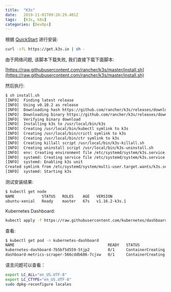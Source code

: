 ```yaml
---
title:  "K3s"
date:   2019-11-01T09:26:29.401Z
tags:   [k3s, k8s]
categories: [DevOps]
---
```


根据 [QuickStart](https://rancher.com/docs/k3s/latest/en/quick-start/) 进行安装:

```sh
curl -sfL https://get.k3s.io | sh -
```

由于网络问题, 该脚本下载失败, 我们直接下载下面脚本:

[https://raw.githubusercontent.com/rancher/k3s/master/install.sh](https://raw.githubusercontent.com/rancher/k3s/master/install.sh)

然后执行:

```sh
$ sh install.sh
[INFO]  Finding latest release
[INFO]  Using v0.10.2 as release
[INFO]  Downloading hash https://github.com/rancher/k3s/releases/download/v0.10.2/sha256sum-amd64.txt
[INFO]  Downloading binary https://github.com/rancher/k3s/releases/download/v0.10.2/k3s
[INFO]  Verifying binary download
[INFO]  Installing k3s to /usr/local/bin/k3s
[INFO]  Creating /usr/local/bin/kubectl symlink to k3s
[INFO]  Creating /usr/local/bin/crictl symlink to k3s
[INFO]  Creating /usr/local/bin/ctr symlink to k3s
[INFO]  Creating killall script /usr/local/bin/k3s-killall.sh
[INFO]  Creating uninstall script /usr/local/bin/k3s-uninstall.sh
[INFO]  env: Creating environment file /etc/systemd/system/k3s.service.env
[INFO]  systemd: Creating service file /etc/systemd/system/k3s.service
[INFO]  systemd: Enabling k3s unit
Created symlink from /etc/systemd/system/multi-user.target.wants/k3s.service to /etc/systemd/system/k3s.service.
[INFO]  systemd: Starting k3s
```

测试安装结果:

```sh
$ kubectl get node
NAME            STATUS   ROLES    AGE   VERSION
ubuntu-xenial   Ready    master   67s   v1.16.2-k3s.1
```

Kubernetes Dashboard:

```sh
kubectl apply -f https://raw.githubusercontent.com/kubernetes/dashboard/v2.0.0-beta4/aio/deploy/recommended.yaml
```

查看:
 
```sh
$ kubectl get pod -n kubernetes-dashboard
NAME                                         READY   STATUS              RESTARTS   AGE
kubernetes-dashboard-7b5bf5d559-5tjp2        0/1     ContainerCreating   0          109s
dashboard-metrics-scraper-566cddb686-7cjxw   0/1     ContainerCreating   0          109s
```

语言问题可以查看： 

```sh
export LC_ALL="en_US.UTF-8"
export LC_CTYPE="en_US.UTF-8"
sudo dpkg-reconfigure locales
```


